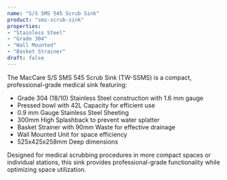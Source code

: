 ```yaml
---
name: "S/S SMS 545 Scrub Sink"
product: "sms-scrub-sink"
properties:
- "Stainless Steel"
- "Grade 304"
- "Wall Mounted"
- "Basket Strainer"
draft: false
---
```


The MacCare S/S SMS 545 Scrub Sink (TW-SSMS) is a compact, professional-grade medical sink featuring:

- Grade 304 (18/10) Stainless Steel construction with 1.6 mm gauge
- Pressed bowl with 42L Capacity for efficient use
- 0.9 mm Gauge Stainless Steel Sheeting
- 300mm High Splashback to prevent water splatter
- Basket Strainer with 90mm Waste for effective drainage
- Wall Mounted Unit for space efficiency
- 525x425x258mm Deep dimensions

Designed for medical scrubbing procedures in more compact spaces or individual stations, this sink provides professional-grade functionality while optimizing space utilization.
